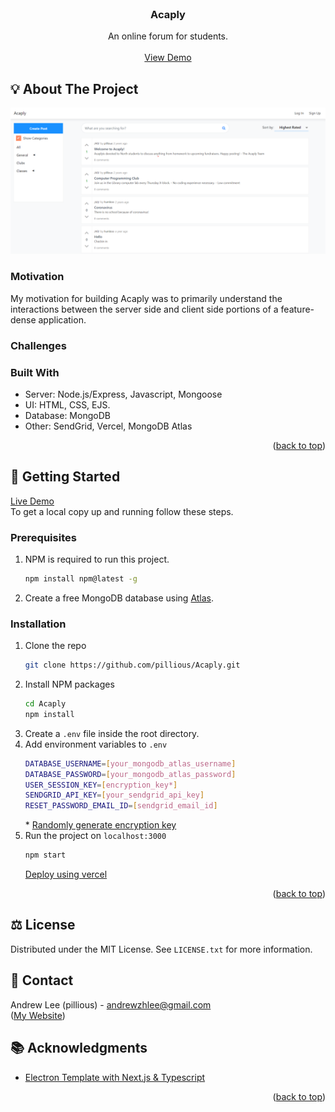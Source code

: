 <div id="top"></div>

<!-- PROJECT LOGO -->
<br />
<div align="center">
<h3 align="center">Acaply</h3>

  <p align="center">
    An online forum for students.
    <br /><br />
    <a href="https://acaply.humpillious.vercel.app/">View Demo</a>
  </p>
</div>

<!-- About -->

## 💡 About The Project

![App Screenshot](./assets/app.png)

### Motivation

My motivation for building Acaply was to primarily understand the interactions between the server side and client side portions of a feature-dense application.

### Challenges

### Built With

-   Server: Node.js/Express, Javascript, Mongoose
-   UI: HTML, CSS, EJS.
-   Database: MongoDB
-   Other: SendGrid, Vercel, MongoDB Atlas

<p align="right">(<a href="#top">back to top</a>)</p>

<!-- GETTING STARTED -->

## 🚀 Getting Started

[Live Demo](acaply.humpillious.vercel.app/)
<br>
To get a local copy up and running follow these steps.

### Prerequisites

1. NPM is required to run this project.

    ```sh
    npm install npm@latest -g
    ```

2. Create a free MongoDB database using [Atlas](https://www.mongodb.com/cloud).

### Installation

1. Clone the repo
    ```sh
    git clone https://github.com/pillious/Acaply.git
    ```
2. Install NPM packages
    ```sh
    cd Acaply
    npm install
    ```
3. Create a `.env` file inside the root directory.
4. Add environment variables to `.env`
    ```sh
    DATABASE_USERNAME=[your_mongodb_atlas_username]
    DATABASE_PASSWORD=[your_mongodb_atlas_password]
    USER_SESSION_KEY=[encryption_key*]
    SENDGRID_API_KEY=[your_sendgrid_api_key]
    RESET_PASSWORD_EMAIL_ID=[sendgrid_email_id]
    ```
    \* [Randomly generate encryption key](https://www.allkeysgenerator.com/Random/Security-Encryption-Key-Generator.aspx)
5. Run the project on `localhost:3000`
    ```sh
    npm start
    ```
    [Deploy using vercel](https://vercel.com/docs/concepts/deployments/overview)

<p align="right">(<a href="#top">back to top</a>)</p>

<!-- USAGE EXAMPLES -->

<!-- ## Usage

Use this space to show useful examples of how a project can be used. Additional screenshots, code examples and demos work well in this space. You may also link to more resources.

_For more examples, please refer to the [Documentation](https://example.com)_

<p align="right">(<a href="#top">back to top</a>)</p> -->

<!-- LICENSE -->

## ⚖️ License

Distributed under the MIT License. See `LICENSE.txt` for more information.

<!-- CONTACT -->

## 🎯 Contact

Andrew Lee (pillious) - andrewzhlee@gmail.com
<br>
([My Website](https://andrewzh.com))

<!-- ACKNOWLEDGMENTS -->

## 📚 Acknowledgments

-   [Electron Template with Next.js & Typescript](https://github.com/vercel/next.js/tree/canary/examples/with-electron-typescript)

<p align="right">(<a href="#top">back to top</a>)</p>
